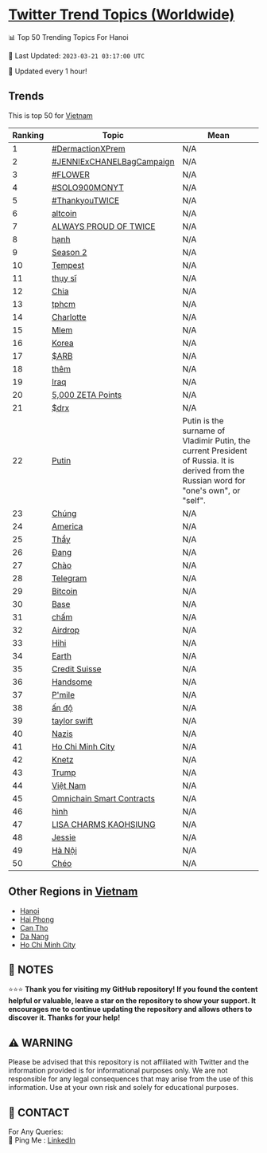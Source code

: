 [Twitter Trend Topics (Worldwide)](https://github.com/ErcinDedeoglu/Twitter-Trend-Topics)
==========


📊 Top 50 Trending Topics For Hanoi

📆 Last Updated: `2023-03-21 03:17:00 UTC`

🔧 Updated every 1 hour!


## Trends

This is top 50 for [Vietnam](</Vietnam>)

| Ranking | Topic | Mean |
| ------- | ------------ | ------------ |
| 1 | [#DermactionXPrem](http://twitter.com/search?q=%23DermactionXPrem) | N/A |
| 2 | [#JENNIExCHANELBagCampaign](http://twitter.com/search?q=%23JENNIExCHANELBagCampaign) | N/A |
| 3 | [#FLOWER](http://twitter.com/search?q=%23FLOWER) | N/A |
| 4 | [#SOLO900MONYT](http://twitter.com/search?q=%23SOLO900MONYT) | N/A |
| 5 | [#ThankyouTWICE](http://twitter.com/search?q=%23ThankyouTWICE) | N/A |
| 6 | [altcoin](http://twitter.com/search?q=altcoin) | N/A |
| 7 | [ALWAYS PROUD OF TWICE](http://twitter.com/search?q=ALWAYS+PROUD+OF+TWICE) | N/A |
| 8 | [hạnh](http://twitter.com/search?q=h%e1%ba%a1nh) | N/A |
| 9 | [Season 2](http://twitter.com/search?q=Season+2) | N/A |
| 10 | [Tempest](http://twitter.com/search?q=Tempest) | N/A |
| 11 | [thụy sĩ](http://twitter.com/search?q=th%e1%bb%a5y+s%c4%a9) | N/A |
| 12 | [Chia](http://twitter.com/search?q=Chia) | N/A |
| 13 | [tphcm](http://twitter.com/search?q=tphcm) | N/A |
| 14 | [Charlotte](http://twitter.com/search?q=Charlotte) | N/A |
| 15 | [Mlem](http://twitter.com/search?q=Mlem) | N/A |
| 16 | [Korea](http://twitter.com/search?q=Korea) | N/A |
| 17 | [$ARB](http://twitter.com/search?q=%24ARB) | N/A |
| 18 | [thêm](http://twitter.com/search?q=th%c3%aam) | N/A |
| 19 | [Iraq](http://twitter.com/search?q=Iraq) | N/A |
| 20 | [5,000 ZETA Points](http://twitter.com/search?q=5%2c000+ZETA+Points) | N/A |
| 21 | [$drx](http://twitter.com/search?q=%24drx) | N/A |
| 22 | [Putin](http://twitter.com/search?q=Putin) | Putin is the surname of Vladimir Putin, the current President of Russia. It is derived from the Russian word for "one's own", or "self". |
| 23 | [Chúng](http://twitter.com/search?q=Ch%c3%bang) | N/A |
| 24 | [America](http://twitter.com/search?q=America) | N/A |
| 25 | [Thầy](http://twitter.com/search?q=Th%e1%ba%a7y) | N/A |
| 26 | [Đang](http://twitter.com/search?q=%c4%90ang) | N/A |
| 27 | [Chào](http://twitter.com/search?q=Ch%c3%a0o) | N/A |
| 28 | [Telegram](http://twitter.com/search?q=Telegram) | N/A |
| 29 | [Bitcoin](http://twitter.com/search?q=Bitcoin) | N/A |
| 30 | [Base](http://twitter.com/search?q=Base) | N/A |
| 31 | [chấm](http://twitter.com/search?q=ch%e1%ba%a5m) | N/A |
| 32 | [Airdrop](http://twitter.com/search?q=Airdrop) | N/A |
| 33 | [Hihi](http://twitter.com/search?q=Hihi) | N/A |
| 34 | [Earth](http://twitter.com/search?q=Earth) | N/A |
| 35 | [Credit Suisse](http://twitter.com/search?q=Credit+Suisse) | N/A |
| 36 | [Handsome](http://twitter.com/search?q=Handsome) | N/A |
| 37 | [P'mile](http://twitter.com/search?q=P%27mile) | N/A |
| 38 | [ấn độ](http://twitter.com/search?q=%e1%ba%a5n+%c4%91%e1%bb%99) | N/A |
| 39 | [taylor swift](http://twitter.com/search?q=taylor+swift) | N/A |
| 40 | [Nazis](http://twitter.com/search?q=Nazis) | N/A |
| 41 | [Ho Chi Minh City](http://twitter.com/search?q=Ho+Chi+Minh+City) | N/A |
| 42 | [Knetz](http://twitter.com/search?q=Knetz) | N/A |
| 43 | [Trump](http://twitter.com/search?q=Trump) | N/A |
| 44 | [Việt Nam](http://twitter.com/search?q=Vi%e1%bb%87t+Nam) | N/A |
| 45 | [Omnichain Smart Contracts](http://twitter.com/search?q=Omnichain+Smart+Contracts) | N/A |
| 46 | [hình](http://twitter.com/search?q=h%c3%acnh) | N/A |
| 47 | [LISA CHARMS KAOHSIUNG](http://twitter.com/search?q=LISA+CHARMS+KAOHSIUNG) | N/A |
| 48 | [Jessie](http://twitter.com/search?q=Jessie) | N/A |
| 49 | [Hà Nội](http://twitter.com/search?q=H%c3%a0+N%e1%bb%99i) | N/A |
| 50 | [Chéo](http://twitter.com/search?q=Ch%c3%a9o) | N/A |



## Other Regions in [Vietnam](</Vietnam>)

* [Hanoi](</Vietnam/Hanoi.md>)
* [Hai Phong](</Vietnam/Hai Phong.md>)
* [Can Tho](</Vietnam/Can Tho.md>)
* [Da Nang](</Vietnam/Da Nang.md>)
* [Ho Chi Minh City](</Vietnam/Ho Chi Minh City.md>)



## 📝 NOTES

⭐⭐⭐ **Thank you for visiting my GitHub repository! If you found the content helpful or valuable, leave a star on the repository to show your support. It encourages me to continue updating the repository and allows others to discover it. Thanks for your help!**


## ⚠️ WARNING

Please be advised that this repository is not affiliated with Twitter and the information provided is for informational purposes only. We are not responsible for any legal consequences that may arise from the use of this information. Use at your own risk and solely for educational purposes.


## 📨 CONTACT

 For Any Queries:  
            🏓 Ping Me : [LinkedIn](https://www.linkedin.com/in/ercindedeoglu/)

